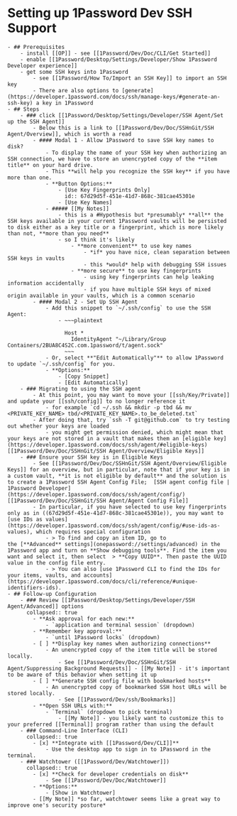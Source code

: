 # Setting up 1Password Dev SSH Support
	- ## Prerequisites
		- install [[OP]] - see [[1Password/Dev/Doc/CLI/Get Started]]
		- enable [[1Password/Desktop/Settings/Developer/Show 1Password Developer experience]]
		- get some SSH keys into 1Password
			- see [[1Password/How To/Import an SSH Key]] to import an SSH key
			- There are also options to [generate](https://developer.1password.com/docs/ssh/manage-keys/#generate-an-ssh-key) a key in 1Password
	- ## Steps
		- ### click [[1Password/Desktop/Settings/Developer/SSH Agent/Set up the SSH Agent]]
			- Below this is a link to [[1Password/Dev/Doc/SSHnGit/SSH Agent/Overview]], which is worth a read
			- #### Modal 1 - Allow 1Password to save SSH key names to disk?
				- To display the name of your SSH key when authorizing an SSH connection, we have to store an unencrypted copy of the **item title** on your hard drive.
				- This **will help you recognize the SSH key** if you have more than one.
				- **Button Options:**
					- [Use Key Fingerprints Only]
					  id:: 67d29d5f-451e-41d7-868c-381cae45301e
					- [Use Key Names]
				- ##### [[My Notes]]
					- this is a #Hypothesis but *presumably* **all** the SSH keys available in your current 1Password vaults will be persisted to disk either as a key title or a fingerprint, which is more likely than not, **more than you need**
					- so I think it's likely
						- **more convenient** to use key names
							- *if* you have nice, clean separation between SSH keys in vaults
							- this *would* help with debugging SSH issues
						- **more secure** to use key fingerprints
							- using key fingerprints can help leaking information accidentally
							- if you have multiple SSH keys of mixed origin available in your vaults, which is a common scenario
			- #### Modal 2 - Set Up SSH Agent
				- Add this snippet to `~/.ssh/config` to use the SSH Agent:
					- ~~~plaintext
					  
					  Host *
					    IdentityAgent "~/Library/Group Containers/2BUA8C4S2C.com.1password/t/agent.sock"
					  ~~~
				- Or, select **"Edit Automatically"** to allow 1Password to update `~/.ssh/config` for you.
				- **Options:**
					- [Copy Snippet]
					- [Edit Automatically]
		- ### Migrating to using the SSH agent
			- At this point, you may want to move your [[ssh/Key/Private]] and update your [[ssh/config]] to no longer reference it
				- for example `cd ~/.ssh && mkdir -p tbd && mv <PRIVATE_KEY_NAME> tbd/<PRIVATE_KEY_NAME>.to_be_deleted.txt`
			- After doing that, try `ssh -T git@github.com` to try testing out whether your keys are loaded
				- you might get permission denied, which might mean that your keys are not stored in a vault that makes them an [eligible key](https://developer.1password.com/docs/ssh/agent/#eligible-keys) [[1Password/Dev/Doc/SSHnGit/SSH Agent/Overview/Eligible Keys]]
		- ### Ensure your SSH key is in Eligible Keys
			- See [[1Password/Dev/Doc/SSHnGit/SSH Agent/Overview/Eligible Keys]] for an overview, but in particular, note that if your key is in a custom vault, **it is not eligible by default** and the solution is to create a 1Password SSH Agent Config File;  [SSH agent config file | 1Password Developer](https://developer.1password.com/docs/ssh/agent/config/) [[1Password/Dev/Doc/SSHnGit/SSH Agent/Agent Config File]]
			- In particular, if you have selected to use key fingerprints only as in ((67d29d5f-451e-41d7-868c-381cae45301e)), you may want to [use IDs as values](https://developer.1password.com/docs/ssh/agent/config/#use-ids-as-values), which requires special configuration
				- > To find and copy an item ID, go to the [**Advanced** settings](onepassword://settings/advanced) in the 1Password app and turn on **Show debugging tools**. Find the item you want and select it, then select  > **Copy UUID**. Then paste the UUID value in the config file entry.
				- > You can also [use 1Password CLI to find the IDs for your items, vaults, and accounts](https://developer.1password.com/docs/cli/reference/#unique-identifiers-ids).
	- ## Follow-up Configuration
		- ### Review [[1Password/Desktop/Settings/Developer/SSH Agent/Advanced]] options
		  collapsed:: true
			- **Ask approval for each new:**
				- `application and terminal session` (dropdown)
			- **Remember key approval:**
				- `until 1Password locks` (dropdown)
			- [ ] **Display key names when authorizing connections**
				- An unencrypted copy of the item title will be stored locally.
					- See [[1Password/Dev/Doc/SSHnGit/SSH Agent/Suppressing Background Requests]] - [[My Note]] - it's important to be aware of this behavior when setting it up
			- [ ] **Generate SSH config file with bookmarked hosts**
				- An unencrypted copy of bookmarked SSH host URLs will be stored locally.
					- See [[1Password/Dev/ssh/Bookmarks]]
			- **Open SSH URLs with:**
				- `Terminal` (dropdown to pick terminal)
					- [[My Note]] - you likely want to customize this to your preferred [[Terminal]] program rather than using the default
		- ### Command-Line Interface (CLI)
		  collapsed:: true
			- [x] **Integrate with [[1Password/Dev/CLI]]**
				- Use the desktop app to sign in to 1Password in the terminal.
		- ### Watchtower ([[1Password/Dev/Watchtower]])
		  collapsed:: true
			- [x] **Check for developer credentials on disk**
				- See [[1Password/Dev/Doc/Watchtower]]
			- **Options:**
				- [Show in Watchtower]
			- [[My Note]] *so far, watchtower seems like a great way to improve one's security posture*